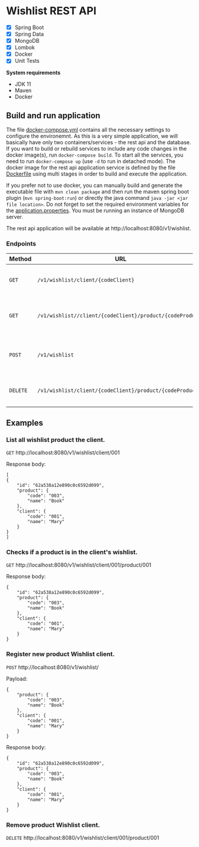 # Wishlist REST API

- [x] Spring Boot
- [x] Spring Data
- [x] MongoDB
- [x] Lombok
- [x] Docker
- [x] Unit Tests

**System requirements**
- JDK 11
- Maven
- Docker

## Build and run application
The file [docker-compose.yml](docker-compose.yml) contains all the necessary settings to configure the environemnt. As this is a very simple application, we will basically have only two containers/services - the rest api and the database. If you want to  build or rebuild services to include any code changes in the docker image(s), run `docker-compose build`. To start all the services, you need to run `docker-compose up` (use `-d` to run in detached mode). The docker image for the rest api application service is defined by the file [Dockerfile](Dockerfile) using multi stages in order to build and execute the application.

If you prefer not to use docker, you can manually build and generate the executable file with `mvn clean package` and then run the maven spring boot plugin (`mvn spring-boot:run`) or directly the java command `java -jar <jar file location>`. Do not forget to set the required environment variables for the [application.properties](/src/main/resources/application.properties). You must be running an instance of MongoDB server.

The rest api application will be available at http://localhost:8080/v1/wishlist.

### Endpoints

| Method   | URL                                     | Description                                      |
|----------| --------------------------------------- |--------------------------------------------------|
| `GET`    | `/v1/wishlist/client/{codeClient}`      | List all wishlist product the client.            |
| `GET`    |  `/v1/wishlist//client/{codeClient}/product/{codeProduct}`     | Checks if a product is in the client's wishlist. |
| `POST`   | `/v1/wishlist`                          | Register new product Wishlist client             |
| `DELETE` | `/v1/wishlist/client/{codeClient}/product/{codeProduct}`                         | Remove product Wishlist client.                         |


## Examples

### List all wishlist product the client.
`GET` http://localhost:8080/v1/wishlist/client/001

Response body:

    [
    {
        "id": "62a538a12e890c0c6592d099",
        "product": {
            "code": "003",
            "name": "Book"
        },
        "client": {
            "code": "001",
            "name": "Mary"
        }
    }
    ]

### Checks if a product is in the client's wishlist.
`GET` http://localhost:8080/v1/wishlist/client/001/product/001

Response body:

    {
        "id": "62a538a12e890c0c6592d099",
        "product": {
            "code": "003",
            "name": "Book"
        },
        "client": {
            "code": "001",
            "name": "Mary"
        }
    }

### Register new product Wishlist client.
`POST` http://localhost:8080/v1/wishlist/

Payload:

    {
        "product": {
            "code": "003",
            "name": "Book"
        },
        "client": {
            "code": "001",
            "name": "Mary"
        }
    }

Response body:

    {
        "id": "62a538a12e890c0c6592d099",
        "product": {
            "code": "003",
            "name": "Book"
        },
        "client": {
            "code": "001",
            "name": "Mary"
        }
    }

### Remove product Wishlist client.
`DELETE` http://localhost:8080/v1/wishlist/client/001/product/001
